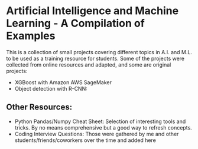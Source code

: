 # Artificial Intelligence and Machine Learning - A Compilation of Examples
This is a collection of small projects covering different topics in A.I. and M.L. to be used as a training resource for students. Some of the projects were collected from online resources and adapted, and some are original projects:

- XGBoost with Amazon AWS SageMaker
- Object detection with R-CNN: 

## Other Resources:
- Python Pandas/Numpy Cheat Sheet: Selection of interesting tools and tricks. By no means comprehensive but a good way to refresh concepts. 
- Coding Interview Questions: Those were gathered by me and other students/friends/coworkers over the time and added here
